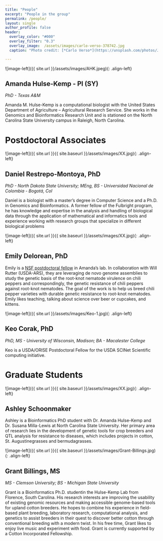 ```yaml
---
title: "People"
excerpt: "People in the group"
permalink: /people/
layout: single
author_profile: false
header:
  overlay_color: "#000"
  overlay_filter: "0.3"
  overlay_image:  /assets/images/carlo-verso-378742.jpg
  caption: "Photo credit: [*Carlo Verso*](https://unsplash.com/photos/Jc-4LqyuSno)"

---
```



![image-left]({{ site.url }}/assets/images/AHK.jpeg){: .align-left}
## Amanda Hulse-Kemp - PI (SY)
_PhD - Texas A&M_

Amanda M. Hulse-Kemp is a computational biologist with the United States Department of Agriculture – Agricultural Research Service. She works in the Genomics and Bioinformatics Research Unit and is stationed on the North Carolina State University campus in Raleigh, North Carolina.

# Postdoctoral Associates

![image-left]({{ site.url }}{{ site.baseurl }}/assets/images/XX.jpg){: .align-left}
## Daniel Restrepo-Montoya, PhD
_PhD - North Dakota State University; MEng, BS - Universidad Nacional de Colombia - Bogotá, Col_

Daniel is a biologist with a master’s degree in Computer Science and a Ph.D. in Genomics and Bioinformatics. A former fellow of the Fulbright program, he has knowledge and expertise in the analysis and handling of biological data through the application of mathematical and informatics tools and experience working with research groups that specialize in different biological problems

![image-left]({{ site.url }}{{ site.baseurl }}/assets/images/XX.jpg){: .align-left}
## Emily Delorean, PhD
Emily is a [NSF postdoctoral fellow](https://www.nsf.gov/awardsearch/showAward?AWD_ID=2010930&HistoricalAwards=false) in Amanda’s lab. In collaboration with Will Rutter (USDA-ARS), they are leveraging de novo genome assemblies to study the genetic basis of the root-knot nematode virulence on chili peppers and correspondingly, the genetic resistance of chili peppers against root-knot nematodes. The goal of the work is to help us breed chili pepper varieties with durable genetic resistance to root-knot nematodes. Emily likes teaching, talking about science over beer or cupcakes, and kittens.

![image-left]({{ site.url }}/assets/images/Keo-1.jpg){: .align-left}
## Keo Corak, PhD
_PhD, MS - University of Wisconsin, Madison; BA - Macalester College_

Keo is a USDA/ORISE Postdoctoral Fellow for the USDA  SCINet Scientific
computing initiative. 


# Graduate Students 


![image-left]({{ site.url }}{{ site.baseurl }}/assets/images/XX.jpg){: .align-left}
## Ashley Schoonmaker
Ashley is a Bioinformatics PhD student with Dr. Amanda Hulse-Kemp and Dr. Susana Milla-Lewis at North Carolina State University.  Her primary area of research lies in the development of genetic tools for crop breeders and QTL analysis for resistance to diseases, which includes projects in cotton, St. Augustinegrasses and bermudagrasses.  


![image-left]({{ site.url }}{{ site.baseurl }}/assets/images/Grant-Billings.jpg){: .align-left}
## Grant Billings, MS
_MS - Clemson University; BS - Michigan State University_


Grant is a Bioinformatics Ph.D. studentin the Hulse-Kemp Lab from Florence, South Carolina. His research interests are improving the usability of existing genomic resources and making accessible genome-based tools for upland cotton breeders. He hopes to combine his experience in field-based plant breeding, laboratory research, computational analysis, and genetics to assist breeders in their quest to discover better cotton through conventional breeding with a modern twist. In his free time, Grant likes to enjoy live music and experiment with food. Grant is currently supported by a Cotton Incorporated Fellowship.





